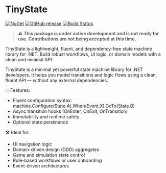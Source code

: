 # TinyState

[![NuGet](https://img.shields.io/nuget/v/Byte2Pixel.TinyState.svg)](https://www.nuget.org/packages/Byte2Pixel.TinyState)
[![GitHub release](https://img.shields.io/github/v/release/Byte2Pixel/TinyState)](https://github.com/Byte2Pixel/TinyState/releases)
[![Build Status](https://github.com/Byte2Pixel/TinyState/actions/workflows/dotnet.yaml/badge.svg)](https://github.com/Byte2Pixel/TinyState/actions)

> **⚠️ This package is under active development and is not ready for use. Contributions are not being accepted at this time.**

TinyState is a lightweight, fluent, and dependency-free state machine library for .NET. Build robust workflows, UI logic, or domain models with a clean and minimal API.

TinyState is a minimal yet powerful state machine library for .NET developers.
It helps you model transitions and logic flows using a clean, fluent API — without any external dependencies.

✨ Features:

- Fluent configuration syntax: machine.Configure(State.A).When(Event.X).GoTo(State.B)
- Async transition hooks (OnEnter, OnExit, OnTransition)
- Immutability and runtime safety
- Optional state persistence


🛠️ Ideal for:
 
- UI navigation logic
- Domain-driven design (DDD) aggregates
- Game and simulation state control
- Rule-based workflows or user onboarding
- Event-driven architectures
